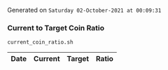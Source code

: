Generated on `Saturday 02-October-2021 at 00:09:31`

### Current to Target Coin Ratio
`current_coin_ratio.sh`

Date|Current|Target|Ratio
---|---|---|---
